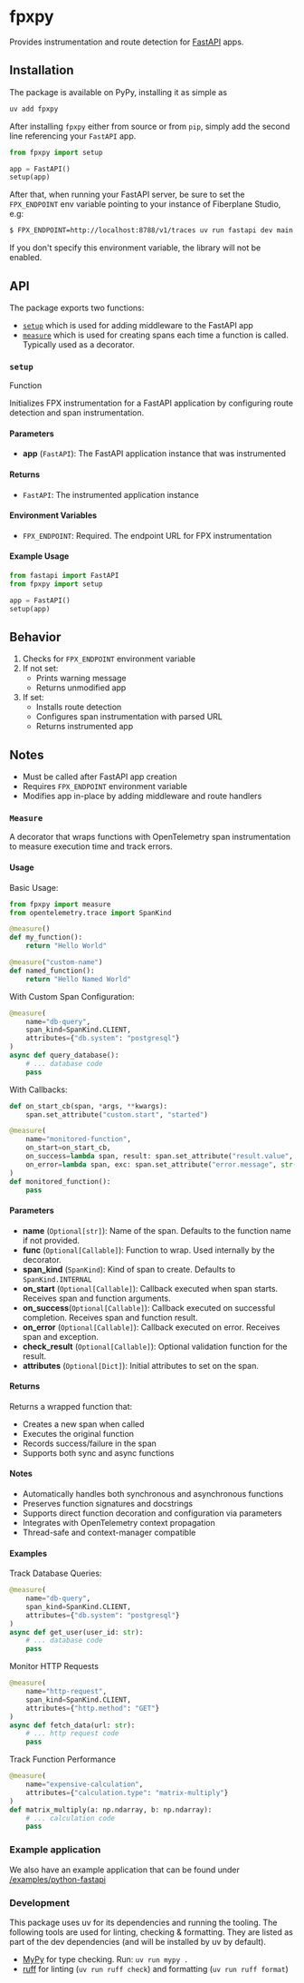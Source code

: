 # fpxpy

Provides instrumentation and route detection for [FastAPI](https://github.com/fastapi/fastapi) apps.

## Installation

The package is available on PyPy, installing it as simple as

``` sh
uv add fpxpy
```

After installing `fpxpy` either from source or from `pip`, simply add the second line
referencing your `FastAPI` app.

```python
from fpxpy import setup

app = FastAPI()
setup(app)
```

After that, when running your FastAPI server, be sure to set the `FPX_ENDPOINT` env variable
pointing to your instance of Fiberplane Studio, e.g:

``` sh
$ FPX_ENDPOINT=http://localhost:8788/v1/traces uv run fastapi dev main.py
```

If you don't specify this environment variable, the library will not be enabled.


## API

The package exports two functions:
* [`setup`](#setup) which is used for adding middleware to the FastAPI app
* [`measure`](#measure) which is used for creating spans each time a function is called. Typically used as a decorator.

### `setup`

 Function

Initializes FPX instrumentation for a FastAPI application by configuring route detection and span instrumentation.

#### Parameters
- **app** (`FastAPI`): The FastAPI application instance that was instrumented

#### Returns
- `FastAPI`: The instrumented application instance

#### Environment Variables
- `FPX_ENDPOINT`: Required. The endpoint URL for FPX instrumentation

#### Example Usage
```python
from fastapi import FastAPI
from fpxpy import setup

app = FastAPI()
setup(app)
```

## Behavior
1. Checks for `FPX_ENDPOINT` environment variable
2. If not set:
   - Prints warning message
   - Returns unmodified app
3. If set:
   - Installs route detection
   - Configures span instrumentation with parsed URL
   - Returns instrumented app

## Notes
- Must be called after FastAPI app creation
- Requires `FPX_ENDPOINT` environment variable
- Modifies app in-place by adding middleware and route handlers


### `Measure`

A decorator that wraps functions with OpenTelemetry span instrumentation to measure execution time and track errors.

#### Usage

Basic Usage:
```python
from fpxpy import measure
from opentelemetry.trace import SpanKind

@measure()
def my_function():
    return "Hello World"

@measure("custom-name")
def named_function():
    return "Hello Named World"
```

With Custom Span Configuration:
```python
@measure(
    name="db-query",
    span_kind=SpanKind.CLIENT,
    attributes={"db.system": "postgresql"}
)
async def query_database():
    # ... database code
    pass
```

With Callbacks:
```python
def on_start_cb(span, *args, **kwargs):
    span.set_attribute("custom.start", "started")

@measure(
    name="monitored-function",
    on_start=on_start_cb,
    on_success=lambda span, result: span.set_attribute("result.value", str(result)),
    on_error=lambda span, exc: span.set_attribute("error.message", str(exc))
)
def monitored_function():
    pass
```

#### Parameters

- **name** (`Optional[str]`): Name of the span. Defaults to the function name if not provided.
- **func** (`Optional[Callable]`): Function to wrap. Used internally by the decorator.
- **span_kind** (`SpanKind`): Kind of span to create. Defaults to `SpanKind.INTERNAL`
- **on_start** (`Optional[Callable]`): Callback executed when span starts. Receives span and function arguments.
- **on_success**(`Optional[Callable]`): Callback executed on successful completion. Receives span and function result.
- **on_error** (`Optional[Callable]`): Callback executed on error. Receives span and exception.
- **check_result** (`Optional[Callable]`): Optional validation function for the result.
- **attributes** (`Optional[Dict]`): Initial attributes to set on the span.

#### Returns

Returns a wrapped function that:
- Creates a new span when called
- Executes the original function
- Records success/failure in the span
- Supports both sync and async functions

#### Notes

- Automatically handles both synchronous and asynchronous functions
- Preserves function signatures and docstrings
- Supports direct function decoration and configuration via parameters
- Integrates with OpenTelemetry context propagation
- Thread-safe and context-manager compatible

#### Examples

Track Database Queries:

```python
@measure(
    name="db-query",
    span_kind=SpanKind.CLIENT,
    attributes={"db.system": "postgresql"}
)
async def get_user(user_id: str):
    # ... database code
    pass
```

Monitor HTTP Requests
```python
@measure(
    name="http-request",
    span_kind=SpanKind.CLIENT,
    attributes={"http.method": "GET"}
)
async def fetch_data(url: str):
    # ... http request code
    pass
```

Track Function Performance
```python
@measure(
    name="expensive-calculation",
    attributes={"calculation.type": "matrix-multiply"}
)
def matrix_multiply(a: np.ndarray, b: np.ndarray):
    # ... calculation code
    pass
```

### Example application

We also have an example application that can be found under [/examples/python-fastapi](https://github.com/fiberplane/fpx/tree/main/examples/python-fastapi)

### Development

This package uses uv for its dependencies and running the tooling. The following tools are used for linting, checking & formatting. They are listed as part of the dev dependencies (and will be installed by uv by default). 

* [MyPy](https://www.mypy-lang.org/) for type checking. Run: `uv run mypy .`
* [ruff](https://docs.astral.sh/ruff/formatter/) for linting (`uv run ruff check`) and formatting (`uv run ruff format`)
